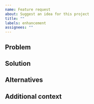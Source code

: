 ```yaml
---
name: Feature request
about: Suggest an idea for this project
title: ""
labels: enhancement
assignees: ""
---
```


## Problem

<!--
If your feature request is related to a problem, please describe it.
Ex. I hate when [...]
-->

## Solution

<!-- Describe the solution you'd like. -->

## Alternatives

<!-- Describe any alternative solutions or features you've considered. -->

## Additional context

<!-- Add any other context or screenshots about the feature request here. -->
